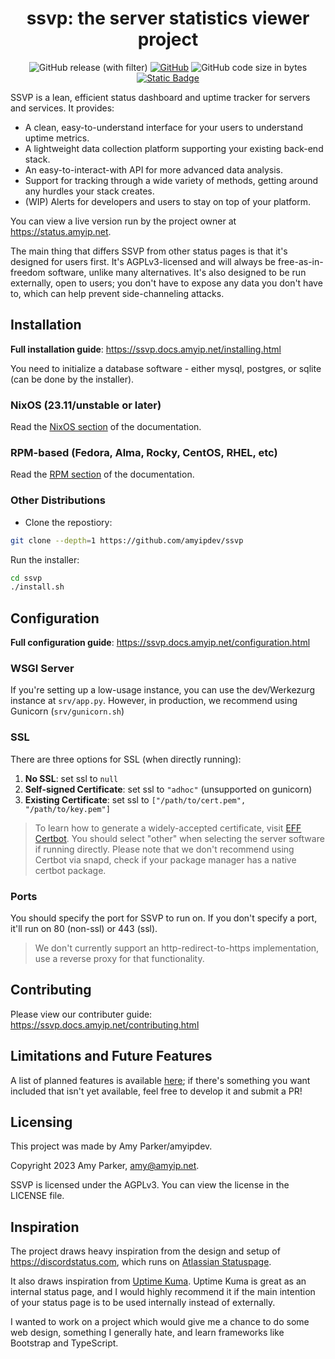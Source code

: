 <div align="center">
<h1>ssvp: the server statistics viewer project</h1>
</div>
<div align="center">
    
![GitHub release (with filter)](https://img.shields.io/github/v/release/amyipdev/ssvp) [![GitHub](https://img.shields.io/github/license/amyipdev/ssvp)](https://www.gnu.org/licenses/agpl-3.0.en.html) ![GitHub code size in bytes](https://img.shields.io/github/languages/code-size/amyipdev/ssvp) [![Static Badge](https://img.shields.io/badge/documentation-ssvp.docs.amyip.net-blue?link=https%3A%2F%2Fssvp.docs.amyip.net%2Findex.html)](https://ssvp.docs.amyip.net)

</div>

SSVP is a lean, efficient status dashboard and uptime tracker for servers and services. It provides:
- A clean, easy-to-understand interface for your users to understand uptime metrics.
- A lightweight data collection platform supporting your existing back-end stack.
- An easy-to-interact-with API for more advanced data analysis.
- Support for tracking through a wide variety of methods, getting around any hurdles your stack creates.
- (WIP) Alerts for developers and users to stay on top of your platform.

You can view a live version run by the project owner at https://status.amyip.net.

The main thing that differs SSVP from other status pages is that it's designed for users first. It's AGPLv3-licensed and will always be free-as-in-freedom software, unlike many alternatives. It's also designed to be run externally, open to users; you don't have to expose any data you don't have to, which can help prevent side-channeling attacks.

## Installation

**Full installation guide**: https://ssvp.docs.amyip.net/installing.html

You need to initialize a database software - either mysql, postgres, or sqlite (can be done by the installer).

### NixOS (23.11/unstable or later)

Read the [NixOS section](https://ssvp.docs.amyip.net/installing.html#NixOS) of the documentation.

### RPM-based (Fedora, Alma, Rocky, CentOS, RHEL, etc)

Read the [RPM section](https://ssvp.docs.amyip.net/installing.html#RPMs) of the documentation.

### Other Distributions

- Clone the repostiory:

```sh
git clone --depth=1 https://github.com/amyipdev/ssvp
```

Run the installer:
```sh
cd ssvp
./install.sh
```

## Configuration

**Full configuration guide**: https://ssvp.docs.amyip.net/configuration.html

### WSGI Server

If you're setting up a low-usage instance, you can use the dev/Werkezurg instance at `srv/app.py`. However, in production, we recommend using Gunicorn (`srv/gunicorn.sh`)

### SSL

There are three options for SSL (when directly running):

1. **No SSL**: set ssl to `null`
2. **Self-signed Certificate**: set ssl to `"adhoc"` (unsupported on gunicorn)
3. **Existing Certificate**: set ssl to `["/path/to/cert.pem", "/path/to/key.pem"]`

> To learn how to generate a widely-accepted certificate, visit [EFF Certbot](https://certbot.eff.org/instructions).
> You should select "other" when selecting the server software if running directly.
> Please note that we don't recommend using Certbot via snapd, check if your package manager has a native certbot package.

### Ports

You should specify the port for SSVP to run on. If you don't specify a port, it'll run on 80 (non-ssl) or 443 (ssl).

> We don't currently support an http-redirect-to-https implementation, use a reverse proxy for that functionality.

## Contributing

Please view our contributer guide: https://ssvp.docs.amyip.net/contributing.html

## Limitations and Future Features

A list of planned features is available [here](https://github.com/amyipdev/ssvp/issues/1); if there's something you want included that isn't yet available, feel free to develop it and submit a PR!

## Licensing

This project was made by Amy Parker/amyipdev.

Copyright 2023 Amy Parker, amy@amyip.net.

SSVP is licensed under the AGPLv3. You can view the license in the LICENSE file.

## Inspiration

The project draws heavy inspiration from the design and setup of https://discordstatus.com, which runs on [Atlassian Statuspage](https://www.atlassian.com/software/statuspage).

It also draws inspiration from [Uptime Kuma](https://github.com/louislam/uptime-kuma). Uptime Kuma is great as an internal status page, and I would highly recommend it if the main intention of your status page is to be used internally instead of externally.

I wanted to work on a project which would give me a chance to do some web design, something I generally hate, and learn frameworks like Bootstrap and TypeScript.

